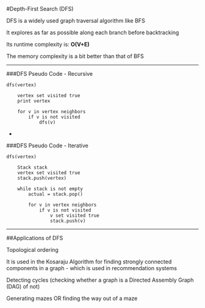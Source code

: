 #Depth-First Search (DFS)

DFS is a widely used graph traversal algorithm like BFS

It explores as far as possible along each branch before backtracking

Its runtime complexity is: **O(V+E)**

The memory complexity is a bit better than that of BFS

***

###DFS Pseudo Code - Recursive

```
dfs(vertex)

    vertex set visited true
    print vertex

    for v in vertex neighbors
        if v is not visited
            dfs(v)
```

-

###DFS Pseudo Code - Iterative

```
dfs(vertex)

    Stack stack
    vertex set visited true
    stack.push(vertex)

    while stack is not empty
        actual = stack.pop()

        for v in vertex neighbors
            if v is not visited
                v set visited true
                stack.push(v)
```

***

##Applications of DFS

Topological ordering

It is used in the Kosaraju Algorithm for finding strongly connected components in a graph - which is used in recommendation systems

Detecting cycles (checking whether a graph is a Directed Assembly Graph (DAG) of not)

Generating mazes OR finding the way out of a maze